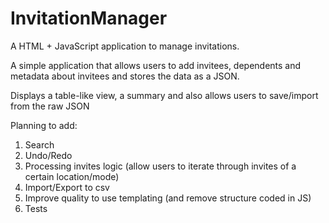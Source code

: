 InvitationManager
=================

A HTML + JavaScript application to manage invitations.

A simple application that allows users to add invitees, dependents and metadata about invitees and stores the data as a JSON.

Displays a table-like view, a summary and also allows users to save/import from the raw JSON

Planning to add:
1. Search
2. Undo/Redo
3. Processing invites logic (allow users to iterate through invites of a certain location/mode)
4. Import/Export to csv
5. Improve quality to use templating (and remove structure coded in JS)
6. Tests
